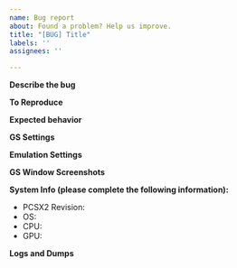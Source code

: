 ```yaml
---
name: Bug report
about: Found a problem? Help us improve.
title: "[BUG] Title"
labels: ''
assignees: ''

---
```


<!-- Important: Read First -->

<!-- Please do not make support requests on Github. -->
<!-- Our issue tracker is for tracking bugs and feature requests only. -->
<!-- If you need help configuring the emulator please make a request on our forums or contact us on discord. -->
<!-- If you are unsure, start with discord or the forums. -->

<!-- We only accept bug reports for the latest dev version. -->
<!-- Please try upgrading before making an issue. -->

<!-- Please make an effort to make sure your issue isn't already reported. -->

<!-- We are not accepting bug reports for PSX mode at this time. -->
<!-- If you are interested in helping contribute to PSX mode please do so on the forums. -->
<!-- Otherwise our recommendation is that you use a proper PSX emulator. -->

<!-- We do not accept issues relating to upscaling at this time. -->
<!-- We are aware of the various problems with upscaling. -->
<!-- The issue spans many games and having hundreds of issues for the same fundamental issues isn't particularly helpful. -->
<!-- There are several workarounds for graphical problems that come as a result of upscaling. -->
<!-- Please try your game at native resolution before creating an issue. -->
<!-- If your bug is the result of upscaling please use the forums or discord for assistance with various upscaling workarounds. -->
<!-- Additionally, the unofficial PCSX2 Wiki often lists various fixes for upscaling issues. -->

<!-- We are not accepting issues related to the libretro core. -->
<!-- The libretro core is being maintained separately at this time. -->

<!-- Please make sure your system meets our requirements for OS version, CPU and GPU. -->
<!-- We do not accept bug reports for unsupported operating systems. -->
<!-- Performance issues as a result of not meeting our hardware requirements are not valid. -->
<!-- Please read our known issues pages for AMD and Intel drivers. -->

<!-- Discord: https://discord.com/invite/TCz3t9k -->
<!-- Forums: https://forums.pcsx2.net/index.php -->
<!-- Wiki: https://wiki.pcsx2.net/Main_Page -->
<!-- System Requirements: https://github.com/PCSX2/pcsx2#system-requirements -->
<!-- Intel Drivers: https://github.com/PCSX2/pcsx2/wiki/OpenGL-and-Intel-GPUs-All-you-need-to-know -->
<!-- AMD Drivers: https://github.com/PCSX2/pcsx2/wiki/OpenGL-and-AMD-GPUs---All-you-need-to-know -->
<!-- PSX Emulators: https://emulation.gametechwiki.com/index.php/PlayStation_emulators -->
<!-- macOS Support: https://forums.pcsx2.net/Thread-Native-Mac-Testing-Build -->

**Describe the bug**
<!-- A clear and concise description of what the bug is. -->

**To Reproduce**
<!-- Steps to reproduce the behavior. -->

**Expected behavior**
<!-- A clear and concise description of what you expected to happen. -->

**GS Settings**
<!-- Any non-default settings for GS. -->
<!-- If you don't want to list them out, please provide screenshots of your configuration window (including hw hacks if enabled). -->

**Emulation Settings**
<!-- Any non-default core settings. -->
<!-- If you don't want to list them out, please provide screenshots of your configuration window. -->
<!-- Please note that the safe preset works for most games. -->
<!-- MTVU can have some compatibility issues so please disable it before making a report. -->
<!-- If you need to modify the settings manually because a game requires you to do so to work, please state that explicitly. -->

**GS Window Screenshots**
<!-- If your issue is graphical in nature and you think screenshots will help illustrate your issue, you may do that here. -->

**System Info (please complete the following information):**
 - PCSX2 Revision: <!-- e.g. dev-525 -->
 - OS: <!-- e.g. Windows 10 -->
 - CPU: <!-- e.g. i5-7600 -->
 - GPU: <!-- e.g. GTX 1070 -->

**Logs and Dumps**
<!-- Please feel free to attach any logs, block dumps, GSdump, etc here. -->
<!-- If your problem is graphical in nature it is highly recommended that you provide a GSdump. -->
<!-- GSdump Guide: https://forums.pcsx2.net/Thread-How-to-create-a-proper-GS-dump -->
